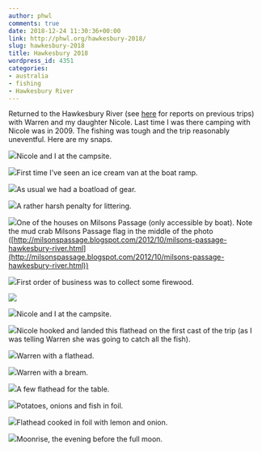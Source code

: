 ```yaml
---
author: phwl
comments: true
date: 2018-12-24 11:30:36+00:00
link: http://phwl.org/hawkesbury-2018/
slug: hawkesbury-2018
title: Hawkesbury 2018
wordpress_id: 4351
categories:
- australia
- fishing
- Hawkesbury River
---
```





Returned to the Hawkesbury River (see [here](http://phwl.org/?s=hawkesbury) for reports on previous trips) with Warren and my daughter Nicole. Last time I was there camping with Nicole was in 2009. The fishing was tough and the trip reasonably uneventful. Here are my snaps.





[![](http://phwl.org/wp-content/uploads/2018/12/IMG_2643-1024x768.jpg)](http://phwl.org/wp-content/uploads/2018/12/IMG_2643.jpg)Nicole and I at the campsite.



<!-- more -->



[![](http://phwl.org/wp-content/uploads/2018/12/IMG_2599-1024x768.jpg)](http://phwl.org/wp-content/uploads/2018/12/IMG_2599.jpg)First time I've seen an ice cream van at the boat ramp.



[![](http://phwl.org/wp-content/uploads/2018/12/IMG_9974-1024x768.jpg)](http://phwl.org/wp-content/uploads/2018/12/IMG_9974.jpg)As usual we had a boatload of gear.



[![](http://phwl.org/wp-content/uploads/2018/12/IMG_2645-1024x768.jpg)](http://phwl.org/wp-content/uploads/2018/12/IMG_2645.jpg)A rather harsh penalty for littering.  
  




[![](http://phwl.org/wp-content/uploads/2018/12/IMG_9994-1024x768.jpg)](http://phwl.org/wp-content/uploads/2018/12/IMG_9994.jpg)One of the houses on Milsons Passage (only accessible by boat). Note the mud crab Milsons Passage flag in the middle of the photo ([http://milsonspassage.blogspot.com/2012/10/milsons-passage-hawkesbury-river.html](http://milsonspassage.blogspot.com/2012/10/milsons-passage-hawkesbury-river.html))



[![](http://phwl.org/wp-content/uploads/2018/12/IMG_9975-1024x768.jpg)](http://phwl.org/wp-content/uploads/2018/12/IMG_9975.jpg)First order of business was to collect some firewood.



[![](http://phwl.org/wp-content/uploads/2018/12/IMG_9978-1024x786.jpg)](http://phwl.org/wp-content/uploads/2018/12/IMG_9978.jpg)



[![](http://phwl.org/wp-content/uploads/2018/12/IMG_2643-1024x768.jpg)](http://phwl.org/wp-content/uploads/2018/12/IMG_2643.jpg)Nicole and I at the campsite.



[![](http://phwl.org/wp-content/uploads/2018/12/IMG_9979-1024x768.jpg)](http://phwl.org/wp-content/uploads/2018/12/IMG_9979.jpg)Nicole hooked and landed this flathead on the first cast of the trip (as I was telling Warren she was going to catch all the fish).



[![](http://phwl.org/wp-content/uploads/2018/12/IMG_9985-1024x768.jpg)](http://phwl.org/wp-content/uploads/2018/12/IMG_9985.jpg)Warren with a flathead.



[![](http://phwl.org/wp-content/uploads/2018/12/IMG_9982-1024x768.jpg)](http://phwl.org/wp-content/uploads/2018/12/IMG_9982.jpg)Warren with a bream.



[![](http://phwl.org/wp-content/uploads/2018/12/41054272_Unknown-1024x768.jpg)](http://phwl.org/wp-content/uploads/2018/12/41054272_Unknown.jpg)A few flathead for the table.



[![](http://phwl.org/wp-content/uploads/2018/12/IMG_9992-1024x768.jpg)](http://phwl.org/wp-content/uploads/2018/12/IMG_9992.jpg)Potatoes, onions and fish in foil.



[![](http://phwl.org/wp-content/uploads/2018/12/41054352_Unknown-1024x768.jpg)](http://phwl.org/wp-content/uploads/2018/12/41054352_Unknown.jpg)Flathead cooked in foil with lemon and onion.



[![](http://phwl.org/wp-content/uploads/2018/12/IMG_2658-1024x768.jpg)](http://phwl.org/wp-content/uploads/2018/12/IMG_2658.jpg)Moonrise, the evening before the full moon.

